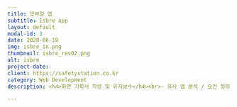 ```yaml
---
title: 모바일 앱
subtitle: Isbre app
layout: default
modal-id: 3
date: 2020-06-18
img: isbre_in.png
thumbnail: isbre_rev02.png
alt: isbre
project-date: 
client: https://safetystation.co.kr
category: Web Development
description: <h4>화면 기획서 작성 및 유지보수</h4><br>- 유사 앱 분석 / 요건 정의 / 화면 기획서 작성<br>- 팝업, 이미지 잘림 현상 등 기타 오류사항 수정<br>- 업체관리 및 일정관리<br><br><h4>사용한 언어</h4>html<br>php<br>javascript<br>css<br>sql<br><br><br>제작하고자 하는 유사한 앱들을 조사하며 기능 정리를 하였고 메뉴 구성 및 앱 화면 기획서를 작성하였습니다.

---
```

